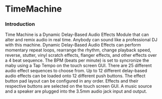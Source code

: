 # TimeMachine

### Introduction

Time Machine is a Dynamic Delay-Based Audio Effects Module that can alter and remix audio in real time. Anybody can sound like a professional DJ with this machine. Dynamic Delay-Based Audio Effects can perform momentary repeat loops, rearrange the rhythm, change playback speed, reverse, stutter, vinyl scratch effects, flanger effects, and other effects over a 4 beat sequence. The BPM (beats per minute) is set to syncronize the maby using a Tap Tempo on the touch screen GUI. There are 25 different audio effect sequences to choose from. Up to 12 different delay-based audio effects can be loaded onto 12 different push buttons. The effect button pad layout can be configured in any order. Effects and their respective buttons are selected on the touch screen GUI. A music source and a speaker are plugged into the 3.5mm audio jack input and output.
